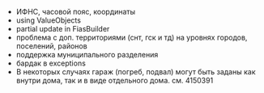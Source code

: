 * ИФНС, часовой пояс, координаты
* using ValueObjects
* partial update in FiasBuilder
* проблема с доп. территориями (снт, гск и тд) на уровнях городов, поселений, районов
* поддержка муниципального разделения
* бардак в exceptions
* В некоторых случаях гараж (погреб, подвал) могут быть заданы как внутри дома, так и в виде отдельного дома. см. 4150391